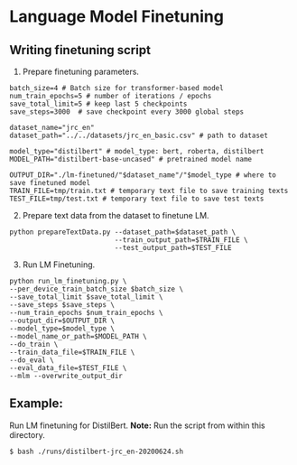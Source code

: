 # Language Model Finetuning


## Writing finetuning script

1) Prepare finetuning parameters.

```
batch_size=4 # Batch size for transformer-based model
num_train_epochs=5 # number of iterations / epochs
save_total_limit=5 # keep last 5 checkpoints
save_steps=3000  # save checkpoint every 3000 global steps

dataset_name="jrc_en" 
dataset_path="../../datasets/jrc_en_basic.csv" # path to dataset

model_type="distilbert" # model_type: bert, roberta, distilbert
MODEL_PATH="distilbert-base-uncased" # pretrained model name

OUTPUT_DIR="./lm-finetuned/"$dataset_name"/"$model_type # where to save finetuned model
TRAIN_FILE=tmp/train.txt # temporary text file to save training texts
TEST_FILE=tmp/test.txt # temporary text file to save test texts

```

2) Prepare text data from the dataset to finetune LM.


```
python prepareTextData.py --dataset_path=$dataset_path \
                          --train_output_path=$TRAIN_FILE \
                          --test_output_path=$TEST_FILE
```

3) Run LM Finetuning.

```
python run_lm_finetuning.py \
--per_device_train_batch_size $batch_size \
--save_total_limit $save_total_limit \
--save_steps $save_steps \
--num_train_epochs $num_train_epochs \
--output_dir=$OUTPUT_DIR \
--model_type=$model_type \
--model_name_or_path=$MODEL_PATH \
--do_train \
--train_data_file=$TRAIN_FILE \
--do_eval \
--eval_data_file=$TEST_FILE \
--mlm --overwrite_output_dir
```

## Example:

Run LM finetuning for DistilBert. **Note:** Run the script from within this directory.

```
$ bash ./runs/distilbert-jrc_en-20200624.sh 
```